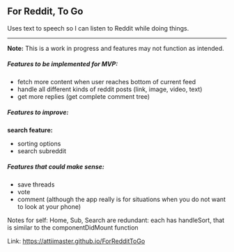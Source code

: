 ## For Reddit, To Go

Uses text to speech so I can listen to Reddit while doing things.

-------

**Note:** This is a work in progress and features may not function as intended. 


##### Features to be implemented for MVP: 
 - fetch more content when user reaches bottom of current feed
 - handle all different kinds of reddit posts (link, image, video, text)
 - get more replies (get complete comment tree)


##### Features to improve:

**search feature:**  
 - sorting options
 - search subreddit


##### Features that could make sense:
 - save threads
 - vote
 - comment (although the app really is for situations when you do not want to look at your phone)


Notes for self:
Home, Sub, Search are redundant: each has handleSort, that is similar to the componentDidMount function 


Link: https://attiimaster.github.io/ForRedditToGo
